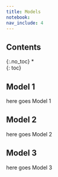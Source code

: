 ```yaml
---
title: Models
notebook: 
nav_include: 4
---
```


## Contents
{:.no_toc}
*  
{: toc}

## Model 1

here goes Model 1

## Model 2

here goes Model 2

## Model 3

here goes Model 3